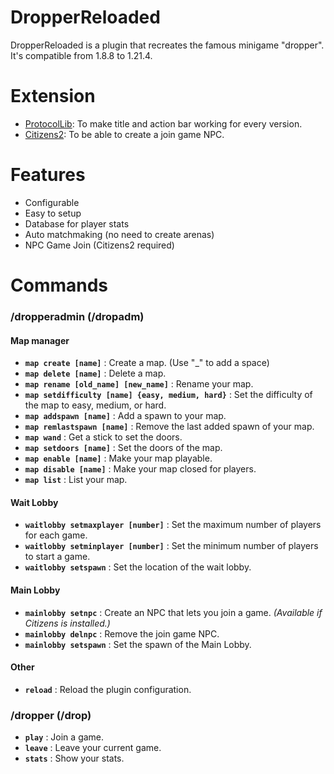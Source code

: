 # DropperReloaded

DropperReloaded is a plugin that recreates the famous minigame "dropper". It's compatible from 1.8.8 to 1.21.4.

# Extension
- [ProtocolLib](https://www.spigotmc.org/resources/protocollib.1997/): To make title and action bar working for every version.
- [Citizens2](https://www.spigotmc.org/resources/citizens.13811/): To be able to create a join game NPC.

# Features
- Configurable
- Easy to setup
- Database for player stats
- Auto matchmaking (no need to create arenas)
- NPC Game Join (Citizens2 required)

# Commands
### /dropperadmin (/dropadm)

#### Map manager
- **`map create [name]`** : Create a map. (Use "_" to add a space)
- **`map delete [name]`** : Delete a map.
- **`map rename [old_name] [new_name]`** : Rename your map.
- **`map setdifficulty [name] {easy, medium, hard}`** : Set the difficulty of the map to easy, medium, or hard.
- **`map addspawn [name]`** : Add a spawn to your map.
- **`map remlastspawn [name]`** : Remove the last added spawn of your map.
- **`map wand`** : Get a stick to set the doors.
- **`map setdoors [name]`** : Set the doors of the map.
- **`map enable [name]`** : Make your map playable.
- **`map disable [name]`** : Make your map closed for players.
- **`map list`** : List your map.

#### Wait Lobby
- **`waitlobby setmaxplayer [number]`** : Set the maximum number of players for each game.
- **`waitlobby setminplayer [number]`** : Set the minimum number of players to start a game.
- **`waitlobby setspawn`** : Set the location of the wait lobby.

#### Main Lobby
- **`mainlobby setnpc`** : Create an NPC that lets you join a game. *(Available if Citizens is installed.)*
- **`mainlobby delnpc`** : Remove the join game NPC.
- **`mainlobby setspawn`** : Set the spawn of the Main Lobby.
  
#### Other
- **`reload`** : Reload the plugin configuration.

### /dropper (/drop)

- **`play`** : Join a game.
- **`leave`** : Leave your current game.
- **`stats`** : Show your stats.

